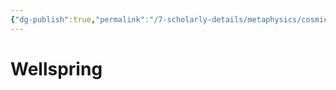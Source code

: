 ```yaml
---
{"dg-publish":true,"permalink":"/7-scholarly-details/metaphysics/cosmic-biology/wellspring/","noteIcon":""}
---
```


# Wellspring
